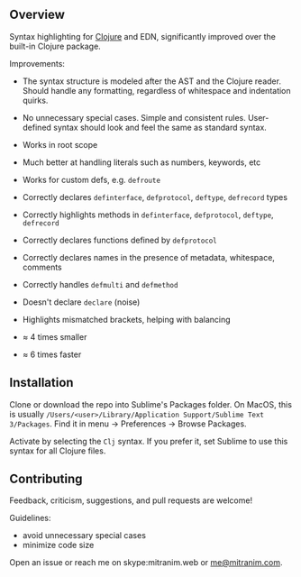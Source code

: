 ## Overview

Syntax highlighting for [Clojure](https://clojure.org) and EDN, significantly
improved over the built-in Clojure package.

Improvements:

  * The syntax structure is modeled after the AST and the Clojure reader. Should
    handle any formatting, regardless of whitespace and indentation quirks.

  * No unnecessary special cases. Simple and consistent rules. User-defined
    syntax should look and feel the same as standard syntax.

  * Works in root scope

  * Much better at handling literals such as numbers, keywords, etc

  * Works for custom defs, e.g. `defroute`

  * Correctly declares `definterface`, `defprotocol`, `deftype`, `defrecord` types

  * Correctly highlights methods in `definterface`, `defprotocol`, `deftype`, `defrecord`

  * Correctly declares functions defined by `defprotocol`

  * Correctly declares names in the presence of metadata, whitespace, comments

  * Correctly handles `defmulti` and `defmethod`

  * Doesn't declare `declare` (noise)

  * Highlights mismatched brackets, helping with balancing

  * ≈ 4 times smaller

  * ≈ 6 times faster

## Installation

Clone or download the repo into Sublime's Packages folder. On MacOS, this is
usually `/Users/<user>/Library/Application Support/Sublime Text 3/Packages`.
Find it in menu → Preferences → Browse Packages.

Activate by selecting the `Clj` syntax. If you prefer it, set Sublime to use
this syntax for all Clojure files.

## Contributing

Feedback, criticism, suggestions, and pull requests are welcome!

Guidelines:

  * avoid unnecessary special cases
  * minimize code size

Open an issue or reach me on skype:mitranim.web or me@mitranim.com.
